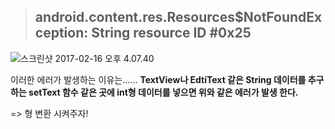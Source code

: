 > ## android.content.res.Resources$NotFoundException: String resource ID #0x25

![스크린샷 2017-02-16 오후 4.07.40](http://i.imgur.com/UJg52N9.png)

이러한 에러가 발생하는 이유는......
**TextView나 EdtiText 같은 String 데이터를 추구하는 setText 함수 같은 곳에
int형 데이터를 넣으면 위와 같은 에러가 발생 한다.**

=> 형 변환 시켜주자!

